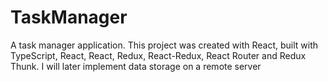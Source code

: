 # TaskManager
A task manager application.  This project was created with React, built with TypeScript, React, React, Redux, React-Redux, React Router and Redux Thunk. I will later implement data storage on a remote server
